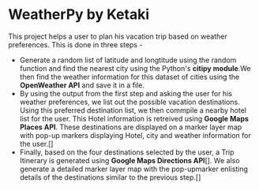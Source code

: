 # WeatherPy by Ketaki
This project helps a user to plan his vacation trip based on weather preferences. This is done in three steps -
- Generate a random list of latitude and longtitude using the random function and find the nearest city using the Python's **citipy module**.We then find the weather information for this dataset of cities using the **OpenWeather API** and save it in a file.
- By using the output from the first step and asking the user for his weather preferences, we list out the possible vacation destinations. Using this preferred destination list, we then commpile a nearby hotel list for the user. This Hotel information is retreived using **Google Maps Places API**. These destinations are displayed on a marker layer map with pop-up markers displaying Hotel, city and weather information for the user.[]
- Finally, based on the four destinations selected by the user, a Trip Itinerary is generated using **Google Maps Directions API**[]. We also generate a detailed marker layer map with the pop-upmarker enlisting details of the destinations similar to the previous step.[]
